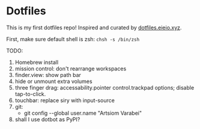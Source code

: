 # Dotfiles

This is my first dotfiles repo! Inspired and curated by [dotfiles.eieio.xyz](http://dotfiles.eieio.xyz).

First, make sure default shell is zsh: `chsh -s /bin/zsh`

TODO: 
1. Homebrew install
1. mission control: don't rearrange workspaces 
2. finder.view: show path bar 
3. hide or unmount extra volumes 
4. three finger drag: accessability.pointer control.trackpad options; disable tap-to-click. 
5. touchbar: replace siry with input-source
6. git:
   - git config --global user.name "Artsiom Varabei"
7. shall I use dotbot as PyPI? 
